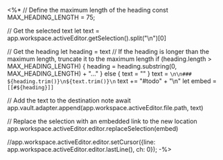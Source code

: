 <%*
// Define the maximum length of the heading
const MAX_HEADING_LENGTH = 75;


// Get the selected text
let text = app.workspace.activeEditor.getSelection().split("\n")[0]

// Get the heading
let heading = text
// If the heading is longer than the maximum length, truncate it to the maximum length
if (heading.length > MAX_HEADING_LENGTH) {
    heading = heading.substring(0, MAX_HEADING_LENGTH) + "..."
} else {
	text = ""
}
text = `\n\n### ${heading.trim()}\n${text.trim()}\n`
text += "#todo" + "\n"
let embed = `[[#${heading}]]`

// Add the text to the destination note
await app.vault.adapter.append(app.workspace.activeEditor.file.path, text)

// Replace the selection with an embedded link to the new location
app.workspace.activeEditor.editor.replaceSelection(embed)

//app.workspace.activeEditor.editor.setCursor({line: app.workspace.activeEditor.editor.lastLine(), ch: 0});
-%>